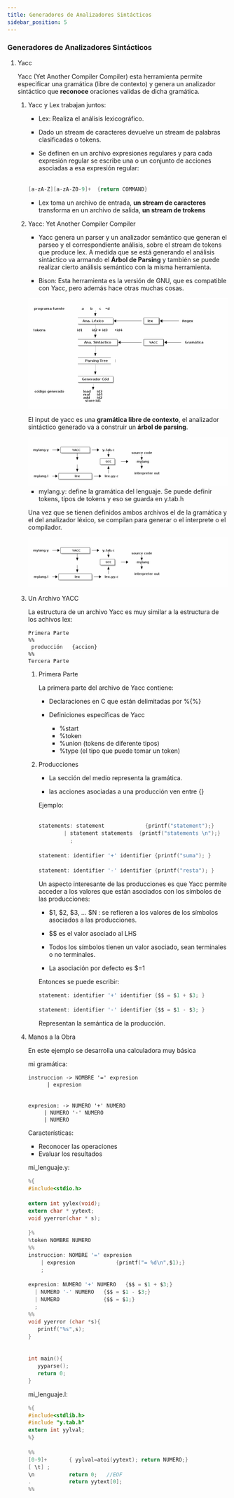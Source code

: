 ```yaml
---
title: Generadores de Analizadores Sintácticos 
sidebar_position: 5
---
```

### Generadores de Analizadores Sintácticos

1. Yacc

   Yacc (Yet Another Compiler Compiler) esta herramienta permite especificar una gramática (libre de contexto) y genera un analizador sintáctico que **reconoce** oraciones validas de dicha gramática.

   1.  Yacc y Lex trabajan juntos:

       -   Lex: Realiza el análisis lexicográfico.
       
       -   Dado un stream de caracteres devuelve un stream de palabras clasificadas o tokens.
       
       -   Se definen en un archivo expresiones regulares y para cada expresión regular se escribe una o un conjunto de acciones asociadas a esa expresión regular:
       
       ```C
       
       [a-zA-Z][a-zA-Z0-9]+  {return COMMAND}
       
       ```
       
       -   Lex toma un archivo de entrada, **un stream de caracteres** transforma en un archivo de salida, **un stream de trokens**

   2. Yacc: Yet Another Compiler Compiler

      

      - Yacc genera un parser y un analizador semántico que generan el parseo y el correspondiente análisis, sobre el stream de tokens que produce lex. A medida que se está generando el análisis sintáctico va armando el **Árbol de Parsing** y también se puede realizar cierto análisis semántico con la misma herramienta.

        

      -   Bison: Esta herramienta es la versión de GNU, que es compatible con Yacc, pero además hace otras muchas cosas.

      <img src="../images/yacc1.png" alt="img" style="zoom:200%;" />

      El input de yacc es una **gramática libre de contexto**, el analizador sintáctico generado va a construir un **árbol de parsing**.

      <img src="../images/yacc2.png" alt="img" style="zoom:200%;" />

      -   mylang.y: define la gramática del lenguaje. Se puede definir tokens, tipos de tokens y eso se guarda en y.tab.h

      Una vez que se tienen definidos ambos archivos el de la gramática y el del analizador léxico, se compilan para generar o el interprete o el compilador.

      <img src="../images/yacc2.png" alt="img" style="zoom:200%;" />

   3. Un Archivo YACC

      La estructura de un archivo Yacc es muy similar a la estructura de los achivos lex:

      ```text
      Primera Parte
      %%
       producción   {accion}
      %%
      Tercera Parte
      ```

      1.  Primera Parte

          La primera parte del archivo de Yacc contiene:
          
          -   Declaraciones en C que están delimitadas por %{%}
          
          -   Definiciones específicas de Yacc
              -   %start
              -   %token
              -   %union (tokens de diferente tipos)
              -   %type (el tipo que puede tomar un token)

      2.  Producciones

          -   La sección del medio representa la gramática.
          
          -   las acciones asociadas a una producción ven entre {}
          
          Ejemplo:
          
          ```C
          
          statements: statement             {printf("statement");}
              	  | statement statements  {printf("statements \n");}
                    ;
          
          statement: identifier '+' identifier {printf("suma"); }
          
          statement: identifier '-' identifier {printf("resta"); }
          
          ```
          
          Un aspecto interesante de las producciones es que Yacc permite acceder a los valores que están asociados con los símbolos de las producciones:
          
          -   $1, $2, $3, &#x2026; $N : se refieren a los valores de los símbolos asociados a las producciones.
          
          -   $$ es el valor asociado al LHS
          
          -   Todos los símbolos tienen un valor asociado, sean terminales o no terminales.
          
          -   La asociación por defecto es $$=$1
          
          Entonces se puede escribir:
          
          ```C
          statement: identifier '+' identifier {$$ = $1 + $3; }
          
          statement: identifier '-' identifier {$$ = $1 - $3; }
          ```
          
          Representan la semántica de la producción.

   4.  Manos a la Obra

       En este ejemplo se desarrolla una calculadora muy básica
       
       mi gramática:
       
       ```text
       instruccion -> NOMBRE '=' expresion
       	     | expresion
       
       
       expresion: -> NUMERO '+' NUMERO
       	    | NUMERO '-' NUMERO
       	    | NUMERO
       ```
       
       Características:
       
       -   Reconocer las operaciones
       -   Evaluar los resultados
       
       mi\_lenguaje.y:
       
       ```C
       %{
       #include<stdio.h>
       
       extern int yylex(void);
       extern char * yytext;
       void yyerror(char * s);
       
       }%
       %token NOMBRE NUMERO
       %%
       instruccion: NOMBRE '=' expresion
       	   | expresion             {printf("= %d\n",$1);}
       	   ;
       
       expresion: NUMERO '+' NUMERO   {$$ = $1 + $3;}
       	 | NUMERO '-' NUMERO   {$$ = $1 - $3;}
       	 | NUMERO              {$$ = $1;}
       	 ;
       %%
       void yyerror (char *s){
          printf("%s",s);
       }
       
       
       int main(){
          yyparse();
          return 0;
       }
       
       ```
       
       mi\_lenguaje.l:
       
       ```C
       %{
       #include<stdlib.h>    
       #include "y.tab.h"
       extern int yylval;
       %}
       
       %% 
       [0-9]+       { yylval=atoi(yytext); return NUMERO;}
       [ \t] ;
       \n           return 0;   //EOF  
       .            return yytext[0];
       %%
       ```
